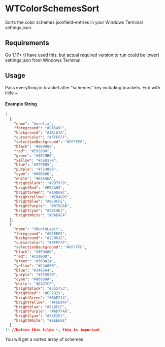 # WTColorSchemesSort
Sorts the color schemes jsonfield-entries in your Windows Terminal settings.json.

## Requirements
Go 1.17+ (I have used this, but actual required version to run could be lower)
settings.json from Windows Terminal

## Usage
Pass everything in bracket after "schemes" key including brackets.
End with tilde ~

#### Example String
```json
[
  {
    "name": "Aurelia",
    "foreground": "#EA549F",
    "background": "#1A1A1A",
    "cursorColor": "#FFFFFF",
    "selectionBackground": "#FFFFFF",
    "black": "#000000",
    "red": "#E92888",
    "green": "#4EC9B0",
    "yellow": "#CE9178",
    "blue": "#579BD5",
    "purple": "#714896",
    "cyan": "#00B6D6",
    "white": "#EAEAEA",
    "brightBlack": "#797979",
    "brightRed": "#EB2A88",
    "brightGreen": "#1AD69C",
    "brightYellow": "#E9AD95",
    "brightBlue": "#9CDCFE",
    "brightPurple": "#975EAB",
    "brightCyan": "#2BC4E2",
    "brightWhite": "#EAEAEA"
  },
  {
    "name": "UbuntuLegit",
    "foreground": "#EEEEEE",
    "background": "#2C001E",
    "cursorColor": "#FFFFFF",
    "selectionBackground": "#FFFFFF",
    "black": "#4E9A06",
    "red": "#CC0000",
    "green": "#300A24",
    "yellow": "#C4A000",
    "blue": "#3465A4",
    "purple": "#75507B",
    "cyan": "#06989A",
    "white": "#D3D7CF",
    "brightBlack": "#555753",
    "brightRed": "#EF2929",
    "brightGreen": "#8AE234",
    "brightYellow": "#FCE94F",
    "brightBlue": "#729FCF",
    "brightPurple": "#AD7FA8",
    "brightCyan": "#34E2E2",
    "brightWhite": "#EEEEEE"
  }
]~ //Notice this tilde ~, this is important
```

You will get a sorted array of schemes